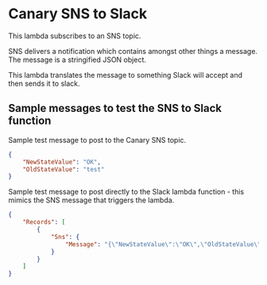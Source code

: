 # Canary SNS to Slack

This lambda subscribes to an SNS topic.

SNS delivers a notification which contains amongst other things a message. The message is a stringified JSON object.

This lambda translates the message to something Slack will accept and then sends it to slack.

## Sample messages to test the SNS to Slack function

Sample test message to post to the Canary SNS topic.

```json
{
    "NewStateValue": "OK",
    "OldStateValue": "test"
}
```

Sample test message to post directly to the Slack lambda function - this mimics the SNS message that triggers the lambda.

```json
{
    "Records": [
        {
            "Sns": {
                "Message": "{\"NewStateValue\":\"OK\",\"OldStateValue\":\"test\"}"
            }
        }
    ]
}
```
